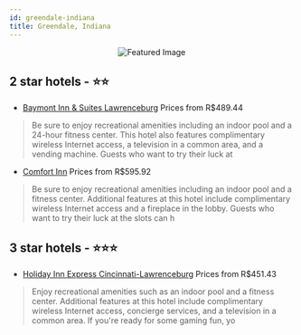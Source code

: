 ```yaml
---
id: greendale-indiana
title: Greendale, Indiana
---
```


<center><img src="https://i.travelapi.com/hotels/1000000/910000/908700/908671/1830eb4e_z.jpg" alt="Featured Image" /></center>


##  2 star hotels - ⭐️⭐️

-    [Baymont Inn & Suites Lawrenceburg](https://us.hurb.com/hotels/greendale/baymont-inn-suites-lawrenceburg-JNP-JP785354?cmp=18055) Prices from R$489.44
   > Be sure to enjoy recreational amenities including an indoor pool and a 24-hour fitness center. This hotel also features complimentary wireless Internet access, a television in a common area, and a vending machine. Guests who want to try their luck at
-    [Comfort Inn](https://us.hurb.com/hotels/greendale/comfort-inn-JNP-JP296331?cmp=18055) Prices from R$595.92
   > Be sure to enjoy recreational amenities including an indoor pool and a fitness center. Additional features at this hotel include complimentary wireless Internet access and a fireplace in the lobby. Guests who want to try their luck at the slots can h

##  3 star hotels - ⭐️⭐️⭐️

-    [Holiday Inn Express Cincinnati-Lawrenceburg](https://us.hurb.com/hotels/greendale/holiday-inn-express-cincinnati-lawrenceburg-JNP-JP114498?cmp=18055) Prices from R$451.43
   > Enjoy recreational amenities such as an indoor pool and a fitness center. Additional features at this hotel include complimentary wireless Internet access, concierge services, and a television in a common area. If you're ready for some gaming fun, yo
